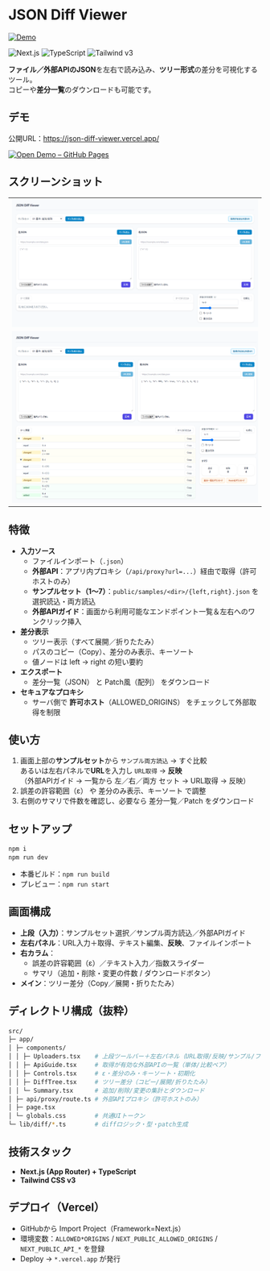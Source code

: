 # JSON Diff Viewer

<p>
  <a href="https://json-diff-viewer.vercel.app/">
    <img alt="Demo" src="https://img.shields.io/badge/demo-Vercel-000000?logo=vercel">
  </a>
</p>

<p>
  <img alt="Next.js" src="https://img.shields.io/badge/next.js-14+-000000?logo=nextdotjs">
  <img alt="TypeScript" src="https://img.shields.io/badge/typescript-5+-3178C6?logo=typescript">
  <img alt="Tailwind v3" src="https://img.shields.io/badge/tailwindcss-3-06B6D4?logo=tailwindcss">
</p>

**ファイル／外部APIのJSON**を左右で読み込み、**ツリー形式**の差分を可視化するツール。  
コピーや**差分一覧**のダウンロードも可能です。

## デモ

公開URL：https://json-diff-viewer.vercel.app/

[![Open Demo – GitHub Pages](https://img.shields.io/badge/demo-Vercel-000000?logo=vercel)](https://json-diff-viewer.vercel.app/)

## スクリーンショット

<table>
  <tr>
    <td>
      <img src="docs/screenshot_1.png" alt="">
    </td>
  </tr>
  <tr>
    <td>
      <img src="docs/screenshot_2.png" alt="">
    </td>
  </tr>
</table>

## 特徴

- **入力ソース**
  - ファイルインポート（`.json`）
  - **外部API**：アプリ内プロキシ（`/api/proxy?url=...`）経由で取得（許可ホストのみ）
  - **サンプルセット（1〜7）**：`public/samples/<dir>/{left,right}.json` を選択読込・両方読込
  - **外部APIガイド**：画面から利用可能なエンドポイント一覧＆左右へのワンクリック挿入
- **差分表示**
  - ツリー表示（すべて展開／折りたたみ）
  - パスのコピー（Copy）、差分のみ表示、キーソート
  - 値ノードは left → right の短い要約
- **エクスポート**
  - 差分一覧（JSON） と Patch風（配列） をダウンロード
- **セキュアなプロキシ**
  - サーバ側で **許可ホスト**（ALLOWED_ORIGINS） をチェックして外部取得を制限

## 使い方

1. 画面上部の**サンプルセット**から `サンプル両方読込` → すぐ比較  
   あるいは左右パネルで**URL**を入力し `URL取得` → **反映**  
   （外部APIガイド → 一覧から 左／右／両方 セット → URL取得 → 反映）
2. 誤差の許容範囲（ε） や 差分のみ表示、キーソート で調整
3. 右側のサマリで件数を確認し、必要なら 差分一覧／Patch をダウンロード

## セットアップ

```bash
npm i
npm run dev
```

- 本番ビルド：`npm run build`
- プレビュー：`npm run start`

## 画面構成

- **上段（入力）**：サンプルセット選択／サンプル両方読込／外部APIガイド
- **左右パネル**：URL入力＋取得、テキスト編集、**反映**、ファイルインポート
- **右カラム**：
  - 誤差の許容範囲（ε）／テキスト入力／指数スライダー
  - サマリ（追加・削除・変更の件数 / ダウンロードボタン）
- **メイン**：ツリー差分（Copy／展開・折りたたみ）

## ディレクトリ構成（抜粋）

```bash
src/
├─ app/
│ ├─ components/
│ │ ├─ Uploaders.tsx    # 上段ツールバー＋左右パネル（URL取得/反映/サンプル/ファイル）
│ │ ├─ ApiGuide.tsx     # 取得が有効な外部APIの一覧（単体/比較ペア）
│ │ ├─ Controls.tsx     # ε・差分のみ・キーソート・初期化
│ │ ├─ DiffTree.tsx     # ツリー差分（コピー/展開/折りたたみ）
│ │ └─ Summary.tsx      # 追加/削除/変更の集計とダウンロード
│ ├─ api/proxy/route.ts # 外部APIプロキシ（許可ホストのみ）
│ ├─ page.tsx
│ └─ globals.css        # 共通UIトークン
└─ lib/diff/*.ts        # diffロジック・型・patch生成
```

## 技術スタック

- **Next.js (App Router) + TypeScript**
- **Tailwind CSS v3**

## デプロイ（Vercel）

- GitHubから Import Project（Framework=Next.js）
- 環境変数：`ALLOWED*ORIGINS` / `NEXT_PUBLIC_ALLOWED_ORIGINS` / `NEXT_PUBLIC_API_*` を登録
- Deploy → `*.vercel.app` が発行
